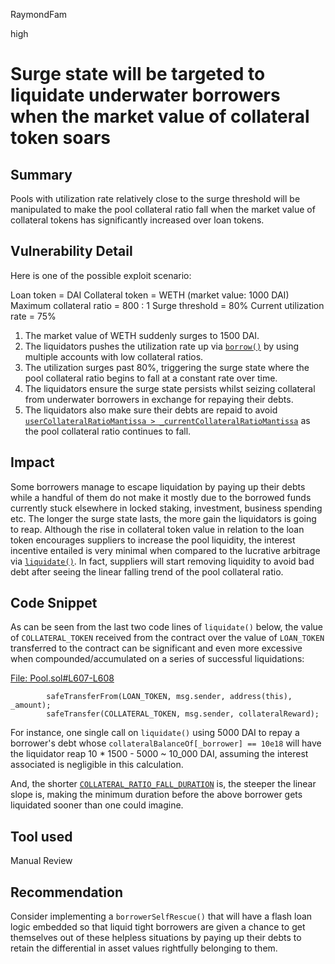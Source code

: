 RaymondFam

high

# Surge state will be targeted to liquidate underwater borrowers when the market value of collateral token soars

## Summary
Pools with utilization rate relatively close to the surge threshold will be manipulated to make the pool collateral ratio fall when the market value of collateral tokens has significantly increased over loan tokens.

## Vulnerability Detail
Here is one of the possible exploit scenario:

Loan token = DAI
Collateral token = WETH (market value: 1000 DAI)
Maximum collateral ratio = 800 : 1
Surge threshold = 80%
Current utilization rate = 75%

1. The market value of WETH suddenly surges to 1500 DAI.
2. The liquidators pushes the utilization rate up via [`borrow()`](https://github.com/sherlock-audit/2023-02-surge/blob/main/surge-protocol-v1/src/Pool.sol#L455) by using multiple accounts with low collateral ratios.
3. The utilization surges past 80%, triggering the surge state where the pool collateral ratio begins to fall at a constant rate over time.
4. The liquidators ensure the surge state persists whilst seizing collateral from underwater borrowers in exchange for repaying their debts. 
5. The liquidators also make sure their debts are repaid to avoid [`userCollateralRatioMantissa > _currentCollateralRatioMantissa`](https://github.com/sherlock-audit/2023-02-surge/blob/main/surge-protocol-v1/src/Pool.sol#L574) as the pool collateral ratio continues to fall.

## Impact
Some borrowers manage to escape liquidation by paying up their debts while a handful of them do not make it mostly due to the borrowed funds currently stuck elsewhere in locked staking, investment, business spending etc. The longer the surge state lasts, the more gain the liquidators is going to reap. Although the rise in collateral token value in relation to the loan token encourages suppliers to increase the pool liquidity, the interest incentive entailed is very minimal when compared to the lucrative arbitrage via [`liquidate()`](https://github.com/sherlock-audit/2023-02-surge/blob/main/surge-protocol-v1/src/Pool.sol#L553). In fact, suppliers will start removing liquidity to avoid bad debt after seeing the linear falling trend of the pool collateral ratio. 

## Code Snippet
As can be seen from the last two code lines of `liquidate()` below, the value of `COLLATERAL_TOKEN` received from the contract over the value of `LOAN_TOKEN` transferred to the contract can be significant and even more excessive when compounded/accumulated on a series of successful liquidations: 

[File: Pool.sol#L607-L608](https://github.com/sherlock-audit/2023-02-surge/blob/main/surge-protocol-v1/src/Pool.sol#L607-L608)

```solidity
        safeTransferFrom(LOAN_TOKEN, msg.sender, address(this), _amount);
        safeTransfer(COLLATERAL_TOKEN, msg.sender, collateralReward);
```
For instance, one single call on `liquidate()` using 5000 DAI to repay a borrower's debt whose `collateralBalanceOf[_borrower] == 10e18` will have the liquidator reap 10 * 1500 - 5000 ~ 10_000 DAI, assuming the interest associated is negligible in this calculation.

And, the shorter [`COLLATERAL_RATIO_FALL_DURATION`](https://github.com/sherlock-audit/2023-02-surge/blob/main/surge-protocol-v1/src/Pool.sol#L33) is, the steeper the linear slope is, making the minimum duration before the above borrower gets liquidated sooner than one could imagine.

## Tool used

Manual Review

## Recommendation
Consider implementing a `borrowerSelfRescue()` that will have a flash loan logic embedded so that liquid tight borrowers are given a chance to get themselves out of these helpless situations by paying up their debts to retain the differential in asset values rightfully belonging to them.
